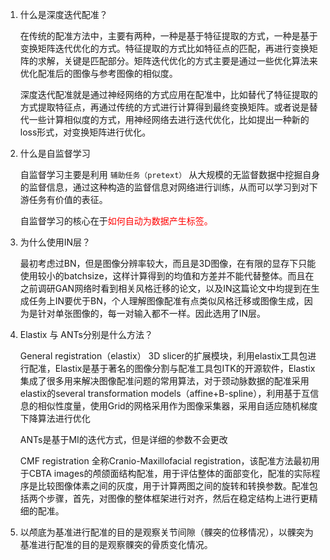 1. 什么是深度迭代配准？

    在传统的配准方法中，主要有两种，一种是基于特征提取的方式，一种是基于变换矩阵迭代优化的方式。特征提取的方式比如特征点的匹配，再进行变换矩阵的求解，关键是匹配部分。矩阵迭代优化的方式主要是通过一些优化算法来优化配准后的图像与参考图像的相似度。

    深度迭代配准就是通过神经网络的方式应用在配准中，比如替代了特征提取的方式提取特征点，再通过传统的方式进行计算得到最终变换矩阵。或者说是替代一些计算相似度的方式，用神经网络去进行迭代优化，比如提出一种新的loss形式，对变换矩阵进行优化。

2. 什么是自监督学习

    自监督学习主要是利用 `辅助任务（pretext）` 从大规模的无监督数据中挖掘自身的监督信息，通过这种构造的监督信息对网络进行训练，从而可以学习到对下游任务有价值的表征。

    自监督学习的核心在于<font color='red'>如何自动为数据产生标签。</font>

3. 为什么使用IN层？

    最初考虑过BN，但是图像分辨率较大，而且是3D图像，在有限的显存下只能使用较小的batchsize，这样计算得到的均值和方差并不能代替整体。而且在之前调研GAN网络时看到相关风格迁移的论文，以及IN这篇论文中均提到在生成任务上IN要优于BN，个人理解图像配准有点类似风格迁移或图像生成，因为是针对单张图像的，每一对输入都不一样。因此选用了IN层。

4. Elastix 与 ANTs分别是什么方法？

    General registration（elastix）  3D slicer的扩展模块，利用elastix工具包进行配准，Elastix是基于著名的图像分割与配准工具包ITK的开源软件，Elastix集成了很多用来解决图像配准问题的常用算法，对于颈动脉数据的配准采用elastix的several transformation models（affine+B-spline），利用基于互信息的相似性度量，使用Grid的网格采用作为图像采集器，采用自适应随机梯度下降算法进行优化</br>

    ANTs是基于MI的迭代方式，但是详细的参数不会更改

    CMF registration  全称Cranio-Maxillofacial registration，该配准方法最初用于CBTA images的颅颌面结构配准，用于评估整体的面部变化，配准的实际程序是比较图像体素之间的灰度，用于计算两图之间的旋转和转换参数。配准包括两个步骤，首先，对图像的整体框架进行对齐，然后在稳定结构上进行更精细的配准。

5. 以颅底为基准进行配准的目的是观察关节间隙（髁突的位移情况），以髁突为基准进行配准的目的是观察髁突的骨质变化情况。